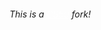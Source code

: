 <h6>This is a <a href="https://cs50.harvard.edu/ap/2021/" style="color: rgba(255, 255, 255, 0.5)">CS50</a> fork!</h6>